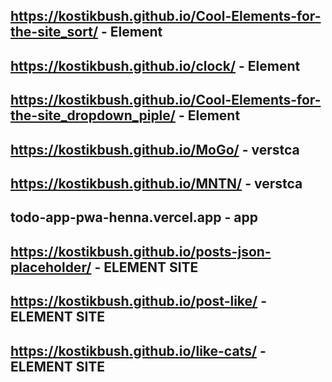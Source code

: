 ## https://kostikbush.github.io/Cool-Elements-for-the-site_sort/  - Element
## https://kostikbush.github.io/clock/ - Element
## https://kostikbush.github.io/Cool-Elements-for-the-site_dropdown_piple/ - Element
## https://kostikbush.github.io/MoGo/ - verstca
## https://kostikbush.github.io/MNTN/ - verstca
## todo-app-pwa-henna.vercel.app - app 
## https://kostikbush.github.io/posts-json-placeholder/ - ELEMENT SITE
## https://kostikbush.github.io/post-like/ - ELEMENT SITE

## https://kostikbush.github.io/like-cats/ - ELEMENT SITE
